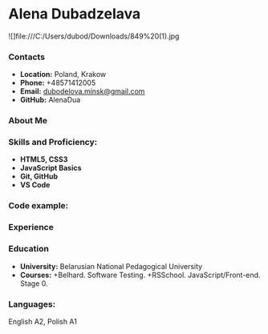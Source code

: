 # Alena Dubadzelava # 
![]file:///C:/Users/dubod/Downloads/849%20(1).jpg

### Contacts ###
- **Location:** Poland, Krakow
- **Phone:** +48571412005
- **Email:** dubodelova.minsk@gmail.com
- **GitHub:** AlenaDua

### About Me ###

### Skills and Proficiency: ###
- **HTML5, CSS3**
- **JavaScript Basics**
- **Git, GitHub**
- **VS Code**

### Code example: ###

### Experience ###

### Education ###

- **University:** Belarusian National Pedagogical University
- **Courses:**
+Belhard. Software Testing.
+RSSchool. JavaScript/Front-end. Stage 0.


### Languages: ###
English A2,
Polish A1
